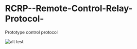 # RCRP--Remote-Control-Relay-Protocol-
Prototype control protocol 

![alt test](https://images.discordapp.net/eyJ1cmwiOiJodHRwczovL2Rpc2NvcmQuc3RvcmFnZS5nb29nbGVhcGlzLmNvbS9hdHRhY2htZW50cy8yMTQ4NjkxOTkxMTIyNDExNTMvMzE0MTIyNDY1MjA4OTU4OTgwL1JDUlAucG5nIn0.1MwAhvaRXM9foordIo50lTTw3Mc?width=400&height=232)

